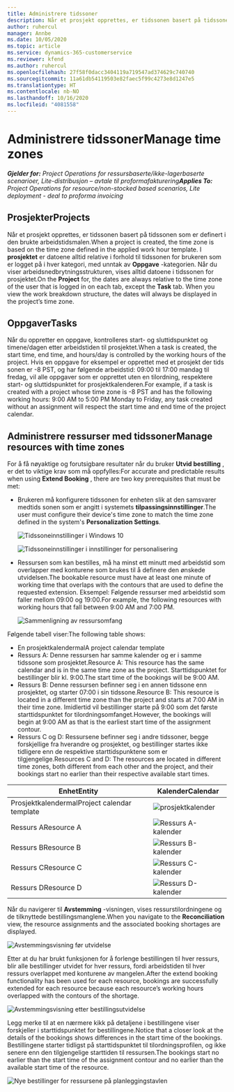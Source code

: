 ```yaml
---
title: Administrere tidssoner
description: Når et prosjekt opprettes, er tidssonen basert på tidssonen som er definert i den brukte arbeidstidsmalen.
author: ruhercul
manager: Annbe
ms.date: 10/05/2020
ms.topic: article
ms.service: dynamics-365-customerservice
ms.reviewer: kfend
ms.author: ruhercul
ms.openlocfilehash: 27f58f0dacc3404119a719547ad374629c740740
ms.sourcegitcommit: 11a61db54119503e82faec5f99c4273e8d1247e5
ms.translationtype: HT
ms.contentlocale: nb-NO
ms.lasthandoff: 10/16/2020
ms.locfileid: "4081558"
---
```

# <a name="manage-time-zones"></a><span data-ttu-id="53770-103">Administrere tidssoner</span><span class="sxs-lookup"><span data-stu-id="53770-103">Manage time zones</span></span>

<span data-ttu-id="53770-104">_**Gjelder for:** Project Operations for ressursbaserte/ikke-lagerbaserte scenarioer, Lite-distribusjon – avtale til proformafakturering_</span><span class="sxs-lookup"><span data-stu-id="53770-104">_**Applies To:** Project Operations for resource/non-stocked based scenarios, Lite deployment - deal to proforma invoicing_</span></span>


## <a name="projects"></a><span data-ttu-id="53770-105">Prosjekter</span><span class="sxs-lookup"><span data-stu-id="53770-105">Projects</span></span>

<span data-ttu-id="53770-106">Når et prosjekt opprettes, er tidssonen basert på tidssonen som er definert i den brukte arbeidstidsmalen.</span><span class="sxs-lookup"><span data-stu-id="53770-106">When a project is created, the time zone is based on the time zone defined in the applied work hour template.</span></span> <span data-ttu-id="53770-107">I **prosjektet** er datoene alltid relative i forhold til tidssonen for brukeren som er logget på i hver kategori, med unntak av **Oppgave** -kategorien. Når du viser arbeidsnedbrytningsstrukturen, vises alltid datoene i tidssonen for prosjektet.</span><span class="sxs-lookup"><span data-stu-id="53770-107">On the **Project** for, the dates are always relative to the time zone of the user that is logged in on each tab, except the **Task** tab. When you view the work breakdown structure, the dates will always be displayed in the project’s time zone.</span></span>

## <a name="tasks"></a><span data-ttu-id="53770-108">Oppgaver</span><span class="sxs-lookup"><span data-stu-id="53770-108">Tasks</span></span>

<span data-ttu-id="53770-109">Når du oppretter en oppgave, kontrolleres start- og sluttidspunktet og timene/dagen etter arbeidstiden til prosjektet.</span><span class="sxs-lookup"><span data-stu-id="53770-109">When a task is created, the start time, end time, and hours/day is controlled by the working hours of the project.</span></span> <span data-ttu-id="53770-110">Hvis en oppgave for eksempel er opprettet med et prosjekt der tids sonen er -8 PST, og har følgende arbeidstid: 09:00 til 17:00 mandag til fredag, vil alle oppgaver som er opprettet uten en tilordning, respektere start- og sluttidspunktet for prosjektkalenderen.</span><span class="sxs-lookup"><span data-stu-id="53770-110">For example, if a task is created with a project whose time zone is -8 PST and has the following working hours: 9:00 AM to 5:00 PM Monday to Friday, any task created without an assignment will respect the start time and end time of the project calendar.</span></span>

## <a name="manage-resources-with-time-zones"></a><span data-ttu-id="53770-111">Administrere ressurser med tidssoner</span><span class="sxs-lookup"><span data-stu-id="53770-111">Manage resources with time zones</span></span>

<span data-ttu-id="53770-112">For å få nøyaktige og forutsigbare resultater når du bruker **Utvid bestilling** , er det to viktige krav som må oppfylles:</span><span class="sxs-lookup"><span data-stu-id="53770-112">For accurate and predictable results when using **Extend Booking** , there are two key prerequisites that must be met:</span></span>  

- <span data-ttu-id="53770-113">Brukeren må konfigurere tidssonen for enheten slik at den samsvarer medtids sonen som er angitt i systemets **tilpassingsinnstillinger**.</span><span class="sxs-lookup"><span data-stu-id="53770-113">The user must configure their device's time zone to match the time zone defined in the system's **Personalization Settings**.</span></span>
 
  ![Tidssoneinnstillinger i Windows 10](media/reconcile-assignments-03.png)

  ![Tidssoneinnstillinger i innstillinger for personalisering](media/reconcile-assignments-04.png)
 
- <span data-ttu-id="53770-116">Ressursen som kan bestilles, må ha minst ett minutt med arbeidstid som overlapper med konturene som brukes til å definere den ønskede utvidelsen.</span><span class="sxs-lookup"><span data-stu-id="53770-116">The bookable resource must have at least one minute of working time that overlaps with the contours that are used to define the requested extension.</span></span> <span data-ttu-id="53770-117">Eksempel: Følgende ressurser med arbeidstid som faller mellom 09:00 og 19:00.</span><span class="sxs-lookup"><span data-stu-id="53770-117">For example, the following resources with working hours that fall between 9:00 AM and 7:00 PM.</span></span> 

  ![Sammenligning av ressursomfang](media/reconcile-assignments-05.png)

<span data-ttu-id="53770-119">Følgende tabell viser:</span><span class="sxs-lookup"><span data-stu-id="53770-119">The following table shows:</span></span>

- <span data-ttu-id="53770-120">En prosjektkalendermal</span><span class="sxs-lookup"><span data-stu-id="53770-120">A project calendar template</span></span>
- <span data-ttu-id="53770-121">Ressurs A: Denne ressursen har samme kalender og er i samme tidssone som prosjektet.</span><span class="sxs-lookup"><span data-stu-id="53770-121">Resource A: This resource has the same calendar and is in the same time zone as the project.</span></span> <span data-ttu-id="53770-122">Starttidspunktet for bestillinger blir kl. 9:00.</span><span class="sxs-lookup"><span data-stu-id="53770-122">The start time of the bookings will be 9:00 AM.</span></span>
- <span data-ttu-id="53770-123">Ressurs B: Denne ressursen befinner seg i en annen tidssone enn prosjektet, og starter 07:00 i sin tidssone.</span><span class="sxs-lookup"><span data-stu-id="53770-123">Resource B: This resource is located in a different time zone than the project and starts at 7:00 AM in their time zone.</span></span> <span data-ttu-id="53770-124">Imidlertid vil bestillinger starte på 9:00 som det første starttidspunktet for tilordningsomfanget.</span><span class="sxs-lookup"><span data-stu-id="53770-124">However, the bookings will begin at 9:00 AM as that is the earliest start time of the assignment contour.</span></span>
- <span data-ttu-id="53770-125">Ressurs C og D: Ressursene befinner seg i andre tidssoner, begge forskjellige fra hverandre og prosjektet, og bestillinger startes ikke tidligere enn de respektive starttidspunktene som er tilgjengelige.</span><span class="sxs-lookup"><span data-stu-id="53770-125">Resources C and D: The resources are located in different time zones, both different from each other and the project, and their bookings start no earlier than their respective available start times.</span></span>

|<span data-ttu-id="53770-126">Enhet</span><span class="sxs-lookup"><span data-stu-id="53770-126">Entity</span></span>  |<span data-ttu-id="53770-127">Kalender</span><span class="sxs-lookup"><span data-stu-id="53770-127">Calendar</span></span>  |
|-|-|
|<span data-ttu-id="53770-128">Prosjektkalendermal</span><span class="sxs-lookup"><span data-stu-id="53770-128">Project calendar template</span></span>   | ![prosjektkalender](media/reconcile-assignments-06.png) |
|<span data-ttu-id="53770-130">Ressurs A</span><span class="sxs-lookup"><span data-stu-id="53770-130">Resource A</span></span>  | ![Ressurs A-kalender](media/reconcile-assignments-06.png) |
|<span data-ttu-id="53770-132">Ressurs B</span><span class="sxs-lookup"><span data-stu-id="53770-132">Resource B</span></span>  |  ![Ressurs B-kalender](media/reconcile-assignments-07.png) |
|<span data-ttu-id="53770-134">Ressurs C</span><span class="sxs-lookup"><span data-stu-id="53770-134">Resource C</span></span>  |  ![Ressurs C-kalender](media/reconcile-assignments-08.png) |
|<span data-ttu-id="53770-136">Ressurs D</span><span class="sxs-lookup"><span data-stu-id="53770-136">Resource D</span></span>  | ![Ressurs D-kalender](media/reconcile-assignments-09.png)  |
 
<span data-ttu-id="53770-138">Når du navigerer til **Avstemming** -visningen, vises ressurstilordningene og de tilknyttede bestillingsmanglene.</span><span class="sxs-lookup"><span data-stu-id="53770-138">When you navigate to the **Reconciliation** view, the resource assignments and the associated booking shortages are displayed.</span></span>

![Avstemmingsvisning før utvidelse](media/reconcile-assignments-10.png)

<span data-ttu-id="53770-140">Etter at du har brukt funksjonen for å forlenge bestillingen til hver ressurs, blir alle bestillinger utvidet for hver ressurs, fordi arbeidstiden til hver ressurs overlappet med konturene av mangelen.</span><span class="sxs-lookup"><span data-stu-id="53770-140">After the extend booking functionality has been used for each resource, bookings are successfully extended for each resource because each resource’s working hours overlapped with the contours of the shortage.</span></span>

![Avstemmingsvisning etter bestillingsutvidelse](media/reconcile-assignments-11.png) 

<span data-ttu-id="53770-142">Legg merke til at en nærmere kikk på detaljene i bestillingene viser forskjeller i starttidspunktet for bestillingene.</span><span class="sxs-lookup"><span data-stu-id="53770-142">Notice that a closer look at the details of the bookings shows differences in the start time of the bookings.</span></span> <span data-ttu-id="53770-143">Bestillingene starter tidligst på starttidspunktet til tilordningsprofilen, og ikke senere enn den tilgjengelige starttiden til ressursen.</span><span class="sxs-lookup"><span data-stu-id="53770-143">The bookings start no earlier than the start time of the assignment contour and no earlier than the available start time of the resource.</span></span>

![Nye bestillinger for ressursene på planleggingstavlen](media/reconcile-assignments-12.png)
